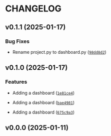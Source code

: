 # CHANGELOG


## v0.1.1 (2025-01-17)

### Bug Fixes

- Rename project.py to dashboard.py
  ([`98dd8d2`](https://github.com/maximelorenzo/python_project/commit/98dd8d2c230efc9071bcabbfc133ff0669bf7366))


## v0.1.0 (2025-01-17)

### Features

- Adding a dashboard
  ([`1e81ce4`](https://github.com/maximelorenzo/python_project/commit/1e81ce4ce498a6663c2ab7dd5b186903099b9b84))

- Adding a dashboard
  ([`bae4981`](https://github.com/maximelorenzo/python_project/commit/bae49814f8ab04e43e361caa5f3f3d7d29534128))

- Adding a dashboard
  ([`675c9a3`](https://github.com/maximelorenzo/python_project/commit/675c9a30c0e5d3cda0db8d7e7da5abd8f3a727ae))


## v0.0.0 (2025-01-11)
